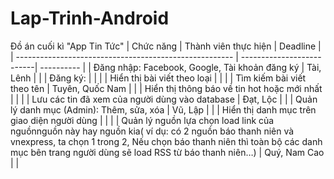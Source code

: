 # Lap-Trinh-Android

Đồ án cuối kì "App Tin Tức"
| Chức năng                                             | Thành viên thực hiện       | Deadline   |
| ------------------------------------------------------ | --------------------------| ---------- |
| Đăng nhập: Facebook, Google, Tài khoản đăng ký          | Tài, Lênh                              |            |
| Đăng ký:                                    |                             |            |
| Hiển thị bài viết theo loại                            |                             |            |
| Tìm kiếm bài viết theo tên                             | Tuyên, Quốc Nam            |            |
| Hiển thị thông báo về tin hot hoặc mới nhất           |                             |            |
| Lưu các tin đã xem của người dùng vào database         | Đạt, Lộc                   |            |
| Quản lý danh mục (Admin): Thêm, sửa, xóa               | Vũ, Lập                    |            |
| Hiển thị danh mục trên giao diện người dùng            |                             |            |
| Quản lý nguồn lựa chọn load link của nguồnnguồn này hay nguồn kia( ví dụ: có 2 nguồn báo thanh niên và vnexpress, ta chọn 1 trong 2, Nếu chọn báo thanh niên thì toàn bộ các danh mục bên trang người dùng sẽ load RSS từ báo thanh niên…)         | Quý, Nam Cao               |            |
